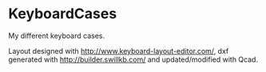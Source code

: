 # KeyboardCases
My different keyboard cases.

Layout designed with http://www.keyboard-layout-editor.com/, dxf generated with http://builder.swillkb.com/ and updated/modified with Qcad.
